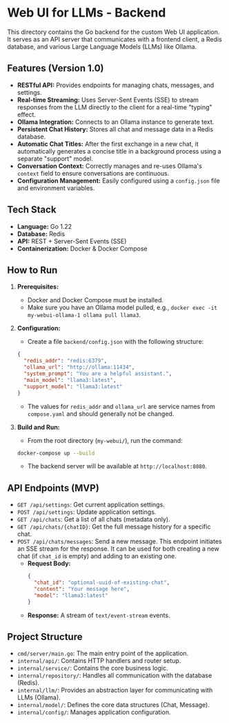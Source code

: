 # Web UI for LLMs - Backend

This directory contains the Go backend for the custom Web UI application. It serves as an API server that communicates with a frontend client, a Redis database, and various Large Language Models (LLMs) like Ollama.

## Features (Version 1.0)

*   **RESTful API:** Provides endpoints for managing chats, messages, and settings.
*   **Real-time Streaming:** Uses Server-Sent Events (SSE) to stream responses from the LLM directly to the client for a real-time "typing" effect.
*   **Ollama Integration:** Connects to an Ollama instance to generate text.
*   **Persistent Chat History:** Stores all chat and message data in a Redis database.
*   **Automatic Chat Titles:** After the first exchange in a new chat, it automatically generates a concise title in a background process using a separate "support" model.
*   **Conversation Context:** Correctly manages and re-uses Ollama's `context` field to ensure conversations are continuous.
*   **Configuration Management:** Easily configured using a `config.json` file and environment variables.

## Tech Stack

*   **Language:** Go 1.22
*   **Database:** Redis
*   **API:** REST + Server-Sent Events (SSE)
*   **Containerization:** Docker & Docker Compose

## How to Run

1.  **Prerequisites:**
    *   Docker and Docker Compose must be installed.
    *   Make sure you have an Ollama model pulled, e.g., `docker exec -it my-webui-ollama-1 ollama pull llama3`.

2.  **Configuration:**
    *   Create a file `backend/config.json` with the following structure:
    ```json
    {
      "redis_addr": "redis:6379",
      "ollama_url": "http://ollama:11434",
      "system_prompt": "You are a helpful assistant.",
      "main_model": "llama3:latest",
      "support_model": "llama3:latest"
    }
    ```
    *   The values for `redis_addr` and `ollama_url` are service names from `compose.yaml` and should generally not be changed.

3.  **Build and Run:**
    *   From the root directory (`my-webui/`), run the command:
    ```bash
    docker-compose up --build
    ```
    *   The backend server will be available at `http://localhost:8080`.

## API Endpoints (MVP)

*   `GET /api/settings`: Get current application settings.
*   `POST /api/settings`: Update application settings.
*   `GET /api/chats`: Get a list of all chats (metadata only).
*   `GET /api/chats/{chatID}`: Get the full message history for a specific chat.
*   `POST /api/chats/messages`: Send a new message. This endpoint initiates an SSE stream for the response. It can be used for both creating a new chat (if `chat_id` is empty) and adding to an existing one.
    *   **Request Body:**
        ```json
        {
          "chat_id": "optional-uuid-of-existing-chat",
          "content": "Your message here",
          "model": "llama3:latest" 
        }
        ```
    *   **Response:** A stream of `text/event-stream` events.

## Project Structure

*   `cmd/server/main.go`: The main entry point of the application.
*   `internal/api/`: Contains HTTP handlers and router setup.
*   `internal/service/`: Contains the core business logic.
*   `internal/repository/`: Handles all communication with the database (Redis).
*   `internal/llm/`: Provides an abstraction layer for communicating with LLMs (Ollama).
*   `internal/model/`: Defines the core data structures (Chat, Message).
*   `internal/config/`: Manages application configuration.